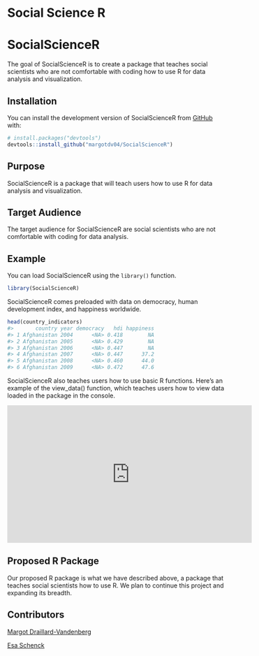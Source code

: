 Social Science R
================

<!-- README.md is generated from README.Rmd. Please edit that file -->

# SocialScienceR

<!-- badges: start -->
<!-- badges: end -->

The goal of SocialScienceR is to create a package that teaches social
scientists who are not comfortable with coding how to use R for data
analysis and visualization.

## Installation

You can install the development version of SocialScienceR from
[GitHub](https://github.com/) with:

``` r
# install.packages("devtools")
devtools::install_github("margotdv04/SocialScienceR")
```

## Purpose

SocialScienceR is a package that will teach users how to use R for data
analysis and visualization.

## Target Audience

The target audience for SocialScienceR are social scientists who are not
comfortable with coding for data analysis.

## Example

You can load SocialScienceR using the `library()` function.

``` r
library(SocialScienceR)
```

SocialScienceR comes preloaded with data on democracy, human development
index, and happiness worldwide.

``` r
head(country_indicators)
#>       country year democracy   hdi happiness
#> 1 Afghanistan 2004      <NA> 0.418        NA
#> 2 Afghanistan 2005      <NA> 0.429        NA
#> 3 Afghanistan 2006      <NA> 0.447        NA
#> 4 Afghanistan 2007      <NA> 0.447      37.2
#> 5 Afghanistan 2008      <NA> 0.460      44.0
#> 6 Afghanistan 2009      <NA> 0.472      47.6
```

SocialScienceR also teaches users how to use basic R functions. Here’s
an example of the view_data() function, which teaches users how to view
data loaded in the package in the console.

<iframe width="560" height="315" src="https://www.youtube.com/embed/L7CdsK5cb5E" frameborder="0" allow="autoplay; encrypted-media" allowfullscreen>
</iframe>

## Proposed R Package

Our proposed R package is what we have described above, a package that
teaches social scientists how to use R. We plan to continue this project
and expanding its breadth.

## Contributors

[Margot Draillard-Vandenberg](https://github.com/margotdv04)

[Esa Schenck](https://github.com/esaschenck)
